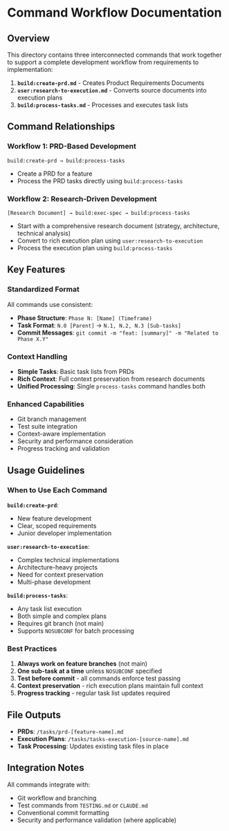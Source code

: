 # Command Workflow Documentation

## Overview

This directory contains three interconnected commands that work together to support a complete development workflow from requirements to implementation:

1. **`build:create-prd.md`** - Creates Product Requirements Documents
2. **`user:research-to-execution.md`** - Converts source documents into execution plans  
3. **`build:process-tasks.md`** - Processes and executes task lists

## Command Relationships

### Workflow 1: PRD-Based Development
```
build:create-prd → build:process-tasks
```
- Create a PRD for a feature
- Process the PRD tasks directly using `build:process-tasks`

### Workflow 2: Research-Driven Development
```
[Research Document] → build:exec-spec → build:process-tasks
```
- Start with a comprehensive research document (strategy, architecture, technical analysis)
- Convert to rich execution plan using `user:research-to-execution`
- Process the execution plan using `build:process-tasks`

## Key Features

### Standardized Format
All commands use consistent:
- **Phase Structure**: `Phase N: [Name] (Timeframe)`
- **Task Format**: `N.0 [Parent]` → `N.1, N.2, N.3 [Sub-tasks]`
- **Commit Messages**: `git commit -m "feat: [summary]" -m "Related to Phase X.Y"`

### Context Handling
- **Simple Tasks**: Basic task lists from PRDs
- **Rich Context**: Full context preservation from research documents
- **Unified Processing**: Single `process-tasks` command handles both

### Enhanced Capabilities
- Git branch management
- Test suite integration
- Context-aware implementation
- Security and performance consideration
- Progress tracking and validation

## Usage Guidelines

### When to Use Each Command

**`build:create-prd`**: 
- New feature development
- Clear, scoped requirements
- Junior developer implementation

**`user:research-to-execution`**:
- Complex technical implementations
- Architecture-heavy projects
- Need for context preservation
- Multi-phase development

**`build:process-tasks`**:
- Any task list execution
- Both simple and complex plans
- Requires git branch (not main)
- Supports `NOSUBCONF` for batch processing

### Best Practices

1. **Always work on feature branches** (not main)
2. **One sub-task at a time** unless `NOSUBCONF` specified
3. **Test before commit** - all commands enforce test passing
4. **Context preservation** - rich execution plans maintain full context
5. **Progress tracking** - regular task list updates required

## File Outputs

- **PRDs**: `/tasks/prd-[feature-name].md`
- **Execution Plans**: `/tasks/tasks-execution-[source-name].md`
- **Task Processing**: Updates existing task files in place

## Integration Notes

All commands integrate with:
- Git workflow and branching
- Test commands from `TESTING.md` or `CLAUDE.md`
- Conventional commit formatting
- Security and performance validation (where applicable)